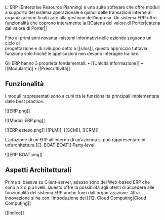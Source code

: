 L’ ERP (Enterprise Resource Planning) è una suite software che offre moduli a supporto del sistema operazionale e quindi delle transazioni interne all’ organizzazione finalizzate alla gestione dell’impresa. 
Un sistema ERP offre funzionalità che coprono interamente la [[Catena del valore di Porter|catena del valore di Porter]]

Fino ai primi anni novanta i sistemi informativi nelle aziende seguono un ciclo di  
progettazione e di sviluppo detto a [[silos]], questo approccio tuttavia funziona solo finché le applicazioni non devono interagire tra loro.

Gli ERP hanno 3 proprietà fondamentali:
	• [[Unicità informazione]]
	• [[Modularità]]
	• [[Prescrittività]]

## Funzionalità

I moduli rappresentati sono alcuni tra le funzionalità principali implementate dalle best practice.

![[ERP.png]]

![[Moduli ERP.png]]

![[ERP esteso.png]]
[[PLM]], [[SCM]], [[CRM]]

L’adozione di un ERP all'interno di un’azienda si può rappresentare in un’architettura [[3. BOAT|BOAT]] Party-level

![[ERP BOAT.png]]

## Aspetti Architetturali

Prima si basava su Client-server, adesso sono dei Web-based ERP che sono a 2 o più livelli.
Questo offre la possibilità agli utenti di accedere alle funzionalità del sistema ERP anche fuori dall'organizzazione. 
Altra innovazione si ha con l'introduzione del [[12. Cloud Computing|Cloud Computing]]

[[Indice]]